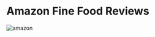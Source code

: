 # Amazon Fine Food Reviews

![amazon](https://gitlab.com/akashbangalkar/amazon-fine-food-reviews/-/raw/main/amazon.jpg)


